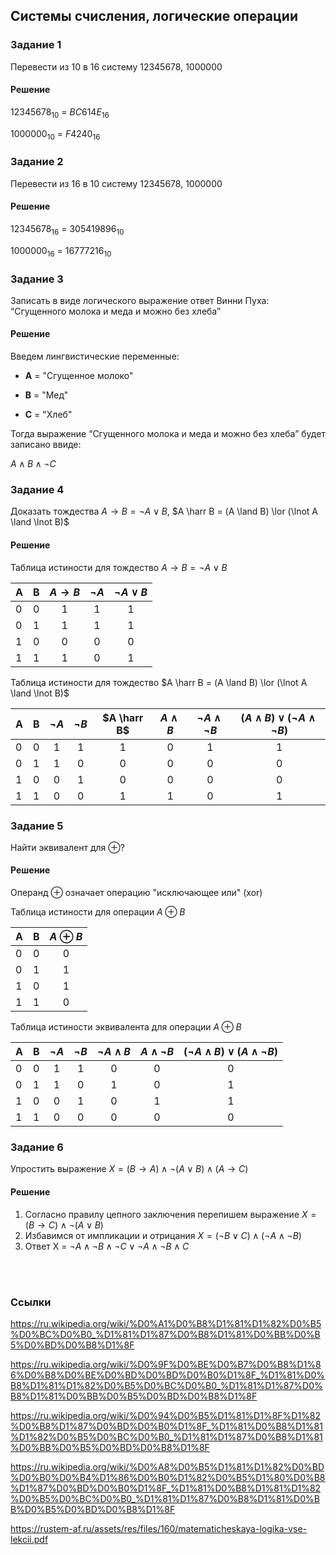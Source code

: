 ## Системы счисления, логические операции

### Задание 1
Перевести из 10 в 16 систему 12345678, 1000000

#### Решение

$12345678_{10}$ = $BC614E_{16}$

$1000000_{10}$ = $F4240_{16}$


### Задание 2
Перевести из 16 в 10 систему 12345678, 1000000

#### Решение

$12345678_{16}$ = $305 419 896_{10}$

$1000000_{16}$ = $16 777 216_{10}$


### Задание 3
Записать в виде логического выражение ответ Винни Пуха: “Сгущенного молока и меда и можно без хлеба”

#### Решение

Введем лингвистические переменные:
* **A** = "Сгущенное молоко"

* **B** = "Мед"

* **С** = "Хлеб"

Тогда выражение “Сгущенного молока и меда и можно без хлеба” будет записано ввиде:

$A \land B \land \lnot C$



### Задание 4
Доказать тождества $А \to В = \lnot A \lor B$, $А \harr В = (A \land B) \lor (\lnot A \land \lnot B)$

#### Решение
Таблица истиности для тождество $А \to В = \lnot A \lor B$

| A | B | $А \to В$ | $\lnot A$ | $\lnot A \lor B$ |
|----|----|:--:|:--:|:--:|
| 0  |  0 | 1  | 1  | 1  |
| 0  |  1 | 1  | 1  | 1  |
| 1  |  0 | 0  | 0  | 0  |
| 1  |  1 | 1  | 0  | 1  |


Таблица истиности для тождество $А \harr В = (A \land B) \lor (\lnot A \land \lnot B)$

| A | B | $\lnot A$ | $\lnot B$ |$А \harr В$ | $A \land B$ | $\lnot A \land \lnot B$ | $(A \land B) \lor (\lnot A \land \lnot B)$
|----|----|:--:|:--:|:--:|:--:|:--:|:--:|
| 0  |  0 | 1  | 1  | 1  | 0  | 1  | 1  |
| 0  |  1 | 1  | 0  | 0  | 0  | 0  | 0  |
| 1  |  0 | 0  | 1  | 0  | 0  | 0  | 0  |
| 1  |  1 | 0  | 0  | 1  | 1  | 0  | 1  |

### Задание 5
Найти эквивалент для $\oplus$? 

#### Решение
Операнд $\oplus$ означает операцию "исключающее или" (xor) 

Таблица истиности для операции $А \oplus В$

| A | B | $А \oplus В$ |
|----|----|:--:|
| 0  |  0 | 0  |
| 0  |  1 | 1  |
| 1  |  0 | 1  |
| 1  |  1 | 0  |

Таблица истиности эквивалента для операции $А \oplus В$

| A | B | $\lnot A$ | $\lnot B$ | $\lnot A \land B$ | $A \land \lnot B$ | $(\lnot A \land B ) \lor (A \land \lnot B)$ |
|----|----|:--:|:--:|:--:|:--:|:--:|
| 0  |  0 | 1  | 1  | 0  | 0  | 0  |
| 0  |  1 | 1  | 0  | 1  | 0  | 1  |
| 1  |  0 | 0  | 1  | 0  | 1  | 1  |
| 1  |  1 | 0  | 0  | 0  | 0  | 0  |


### Задание 6
Упростить выражение $X = (B \to A) \land \lnot(A \lor B) \land (A \to C)$

#### Решение 
1.  Согласно правилу цепного заключения перепишем выражение 
 $X = (B \to С) \land \lnot(A \lor B)$
2.  Избавимся от импликации и отрицания 
 $X = (\lnot B \lor С) \land (\lnot A \land \lnot B)$
 3.  Ответ X = $\lnot A \land \lnot B \land \lnot C \lor \lnot A \land \lnot B \land C$



<br><br>
### Ссылки

<https://ru.wikipedia.org/wiki/%D0%A1%D0%B8%D1%81%D1%82%D0%B5%D0%BC%D0%B0_%D1%81%D1%87%D0%B8%D1%81%D0%BB%D0%B5%D0%BD%D0%B8%D1%8F>


<https://ru.wikipedia.org/wiki/%D0%9F%D0%BE%D0%B7%D0%B8%D1%86%D0%B8%D0%BE%D0%BD%D0%BD%D0%B0%D1%8F_%D1%81%D0%B8%D1%81%D1%82%D0%B5%D0%BC%D0%B0_%D1%81%D1%87%D0%B8%D1%81%D0%BB%D0%B5%D0%BD%D0%B8%D1%8F>

<https://ru.wikipedia.org/wiki/%D0%94%D0%B5%D1%81%D1%8F%D1%82%D0%B8%D1%87%D0%BD%D0%B0%D1%8F_%D1%81%D0%B8%D1%81%D1%82%D0%B5%D0%BC%D0%B0_%D1%81%D1%87%D0%B8%D1%81%D0%BB%D0%B5%D0%BD%D0%B8%D1%8F>

<https://ru.wikipedia.org/wiki/%D0%A8%D0%B5%D1%81%D1%82%D0%BD%D0%B0%D0%B4%D1%86%D0%B0%D1%82%D0%B5%D1%80%D0%B8%D1%87%D0%BD%D0%B0%D1%8F_%D1%81%D0%B8%D1%81%D1%82%D0%B5%D0%BC%D0%B0_%D1%81%D1%87%D0%B8%D1%81%D0%BB%D0%B5%D0%BD%D0%B8%D1%8F>

<https://rustem-af.ru/assets/res/files/160/matematicheskaya-logika-vse-lekcii.pdf>

